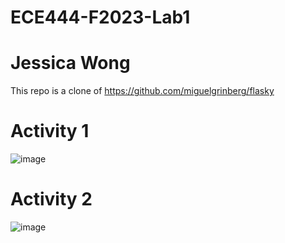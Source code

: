 # ECE444-F2023-Lab1
# Jessica Wong

This repo is a clone of https://github.com/miguelgrinberg/flasky

# Activity 1
![image](https://github.com/jessicawong3/ECE444-F2023-Lab1/assets/71729026/d2f70929-e604-4aab-b2c4-dbc1351bd095)

# Activity 2
![image](https://github.com/jessicawong3/ECE444-F2023-Lab1/assets/71729026/4763139b-cd4b-446f-bcca-bb52ecc1e4d7)

